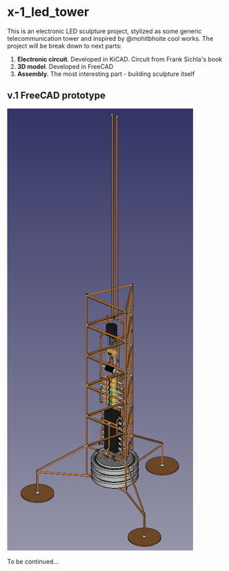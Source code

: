 # x-1_led_tower
This is an electronic LED sculpture project, stylized as some generic telecommunication tower and inspired by @mohitbhoite cool works.
The project will be break down to next parts:
1. **Electronic circuit**. Developed in KiCAD. Circuit from Frank Sichla's book
2. **3D model**. Developed in FreeCAD
3. **Assembly**. The most interesting part - building sculpture itself

## v.1 FreeCAD prototype
![x-1_led_tower v.1 FreeCAD prototype](images/x-1_led_tower_v.1.png)

To be continued...
